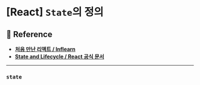 
# \[React\] `State`의 정의


## 📃 Reference
- **[처음 만난 리액트 / Inflearn](https://inf.run/YehVc)**
- **[State and Lifecycle / React 공식 문서](https://ko.legacy.reactjs.org/docs/state-and-lifecycle.html)**

---

### `state`
